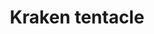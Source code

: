 ---
layout: item
title: Kraken tentacle
item-id: 12004
datatable: true
id: 12004
name: "Kraken tentacle"
members: true
lowalch: 33336
highalch: 50004
examine: "Ewwww... it's still sucky."
monsters:
  - id: 492
    name: "Cave kraken"
    members: true
    combat_level: 127
    wiki_url: "https://oldschool.runescape.wiki/w/Cave_kraken"
    drops:
      - quantity: "1"
        rarity: 0.0008333333333333334
    image: "https://oldschool.runescape.wiki/images/thumb/d/dc/Cave_kraken.png/290px-Cave_kraken.png?4612a"
  - id: 494
    name: "Kraken"
    members: true
    combat_level: 291
    wiki_url: "https://oldschool.runescape.wiki/w/Kraken#Kraken"
    drops:
      - quantity: "1"
        rarity: 0.0025
    image: "https://oldschool.runescape.wiki/images/thumb/4/41/Whirlpool.png/290px-Whirlpool.png?111d8"
---